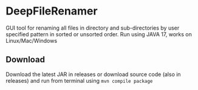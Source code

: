 # DeepFileRenamer
GUI tool for renaming all files in directory and sub-directories by user specified pattern in sorted or unsorted order.
Run using JAVA 17, works on Linux/Mac/Windows

Download
--------

Download the latest JAR in releases or download source code (also in releases) and run from terminal using `mvn compile package` 
